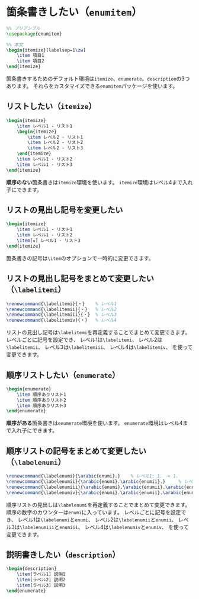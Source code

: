 # 箇条書きしたい（``enumitem``）

```latex
%% プリアンブル
\usepackage{enumitem}

%% 本文
\begin{itemize}[labelsep=1\zw]
    \item 項目1
    \item 項目2
\end{itemize}
```

箇条書きするためのデフォルト環境は``itemize``、``enumerate``、``description``の3つあります。
それらをカスタマイズできる``enumitem``パッケージを使います。

## リストしたい（``itemize``）

```latex
\begin{itemize}
    \item レベル1 - リスト1
    \begin{itemize}
        \item レベル2 - リスト1
        \item レベル2 - リスト2
        \item レベル2 - リスト3
    \end{itemize}
    \item レベル1 - リスト2
    \item レベル1 - リスト3
\end{itemize}
```

**順序のない**箇条書きは``itemize``環境を使います。
``itemize``環境はレベル4まで入れ子にできます。

## リストの見出し記号を変更したい

```latex
\begin{itemize}
    \item レベル1 - リスト1
    \item レベル1 - リスト2
    \item[★] レベル1 - リスト3
\end{itemize}
```

箇条書きの記号は``\item``のオプションで一時的に変更できます。

## リストの見出し記号をまとめて変更したい（``\labelitemi``）

```latex
\renewcommand{\labelitemi}{・}    % レベル1
\renewcommand{\labelitemii}{・}   % レベル2
\renewcommand{\labelitemiii}{・}  % レベル3
\renewcommand{\labelitemiv}{・}   % レベル4
```

リストの見出し記号は``\labelitemi``を再定義することでまとめて変更できます。
レベルごとに記号を設定でき、
レベル1は``\labelitemi``、
レベル2は``\labelitemii``、
レベル3は``\labelitemiii``、
レベル4は``\labelitemiv``、
を使って変更できます。

## 順序リストしたい（``enumerate``）

```latex
\begin{enumerate}
    \item 順序ありリスト1
    \item 順序ありリスト2
    \item 順序ありリスト3
\end{enumerate}
```

**順序がある**箇条書きは``enumerate``環境を使います。
``enumerate``環境はレベル4まで入れ子にできます。

## 順序リストの記号をまとめて変更したい（``\labelenumi``）

```latex
\renewcommand{\labelenumi}{\arabic{enumi}.}    % レベル1: 1. -> 1.
\renewcommand{\labelenumii}{\arabic{enumi}.\arabic{enumii}.}     % レベル2: (a) -> 1.1.
\renewcommand{\labelenumiii}{\arabic{enumi}.\arabic{enumii}.\arabic{enumiii}.}  % レベル3: i. -> 1.1.1.
\renewcommand{\labelenumiv}{\arabic{enumi}.\arabic{enumii}.\arabic{enumiii}.\arabic{enumiv}.}    % レベル4: A. -> 1.1.1.1.
```

順序リストの見出しは``\labelenumi``を再定義することでまとめて変更できます。
順序の数字のカウンターは``enumi``に入っています。
レベルごとに記号を設定でき、
レベル1は``\labelenumi``と``enumi``、
レベル2は``\labelenumii``と``enumii``、
レベル3は``\labelenumiii``と``enumiii``、
レベル4は``\labelenumiv``と``enumiv``、
を使って変更できます。

## 説明書きしたい（``description``）

```latex
\begin{description}
    \item[ラベル1] 説明1
    \item[ラベル2] 説明2
    \item[ラベル3] 説明3
\end{enumerate}
```
